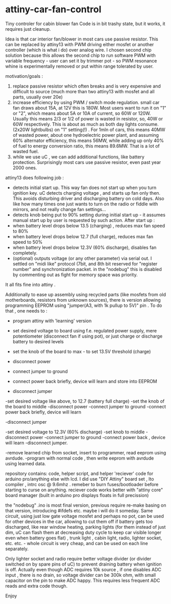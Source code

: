 # attiny-car-fan-control
Tiny controler for cabin blower fan 
Code is in bit trashy state, but it works, it requires just cleanup.

Idea is that car interior fan/blower in most cars use passive resistor.
This can be replaced by attiny13 with PWM driving either mosfet or another controller
(which is what i do) over analog wire. I chosen second chip solution because this allows the second
chip to run software PWM with variable frequency - user can set it by trimmer pot - so PWM resonance whine
is experimentally removed or put within range tolerated by user.

motivation/goals :
1) replace passive resistor which often breaks and is very expensive and difficult to source
 (much more than two attiny13 with mosfet and all parts, usually over 20e)
2) increase efficiency by using PWM / switch mode regulation.
small car fan draws about 15A, at 12V this is 180W. Most users want to run it on "1" or "2", which
means about 5A or 10A of current, so 60W or 120W. Usually this means 2/3 or 1/2 of power is wasted in resistor, so,
40W or 60W respectively. This is about as much as both day lights consume. (2x20W lightbulbs) on "1" setting(!) .
For 1mln of cars, this means 40MW of wasted power, about one hydroelectric power plant, and assuming 60% alternator efficiency,
this means  56MW, while adding up only 40% of fuel to energy conversion ratio, this means 89.6MW. That is a lot of wasted fuel.
3) while we use uC , we can add additional functions, like battery protection.
Surprisingly most cars use passive resistor, even past year 2000 ones.

attiny13 does following job :
* detects initial start up. This way fan does not start up when you turn ignition key.
 uC detects charging voltage , and starts up fan only then. 
 This avoids disturbing driver and discharging battery on cold days.
 Also like how many times one just wants to turn on the radio or fiddle with mirrors, and not really change fan settings...
* detects knob being put to 90% setting during initial start up - it assumes manual start up by user is requested by such action.
After start up :
* when battery level drops below 13.5 (charging) , reduces max fan speed to 80%
* when battery level drops below 12.7 (full charge), reduces max fan speed to 50%
* when battery level drops below 12.3V (60% discharge), disables fan completely.
* (optional) outputs voltage (or any other parameter) via serial out. 
 I settled on "midi like" protocol (7bit, and 8th bit reserved for
 "register number" and synchronization packet.
 in the "nodebug" this is disabled by commenting out as fight for memory space was priority. 

It all fits fine into attiny .

Additionally to ease up assembly using recycled parts (like mosfets from old motherboards, resistors from unknown sources),
there is version allowing programming EEPROM using "jumper(A3, with 1k pullup to 5V)" pin .
To do that , one needs to :
* program attiny with 'learning' version

* set desired voltage to board using f.e. regulated power supply,  mere potentiometer  (disconnect fan if using pot),
or just charge or discharge battery to desired levels
* set the knob of the board to max - to set 13.5V threshold (charge)
* disconnect power
* connect jumper to ground
* connect power back briefly, device will learn and store into EEPROM
* disconnect jumper

-set desired voltage like above, to 12.7 (battery full charge)
-set the knob of the board to middle 
-disconnect power
-connect jumper to ground
-connect power back briefly, device will learn

-disconnect jumper

-set desired voltage to 12.3V (60% discharge)
-set knob to middle
-disconnect power
-connect jumper to ground
-connect power back , device will learn
-disconnect jumper.

-remove learned chip from socket, insert to programmer, read eeprom using avrdude. 
-program with normal code , then write eeprom with avrdude using learned data.

repository contains: 
code, helper script, and helper 'reciever' code for arduino pro/anything else with lcd.
I did use "DIY Attiny" board set , lto compiler , intrc osc @ 9.6mhz .
remeber to burn fuses/bootloader before starting to curse on anything. 
reciever code works better with "attiny core" board manager (built in arduino pro displays floats in full precission)

the "nodebug" .ino is most final version, previous require re-make basing on that version, introducing #ifdefs etc.
maybe i will do it someday.
Same circuit, using just low gate voltage mosfet and perhaps no pot, can be used for other devices in the car,
allowing to cut them off if battery gets too discharged, like rear window heating, parking lights (for them instead of just dim,
uC can flash them at decreasing duty cycle to keep car visible longer even when battery goes flat) , trunk light , cabin light,
radio, lighter socket, etc. etc. - whole circuit is very cheap, and can be used on each line separately.

Only lighter socket and radio require better voltage divider (or divider switched on by spare pins of uC) to prevent draining
battery when ignition is off. Actually even though ADC requires 10k source , if one disables ADC input , there is no drain,
so voltage divider can be 300k ohm, with small capacitor on the pin to make ADC happy. This requires less frequent ADC reads
and extra code though.

Enjoy
